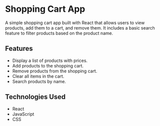 # Shopping Cart App

A simple shopping cart app built with React that allows users to view products, add them to a cart, and remove them. It includes a basic search feature to filter products based on the product name.

## Features

- Display a list of products with prices.
- Add products to the shopping cart.
- Remove products from the shopping cart.
- Clear all items in the cart.
- Search products by name.

## Technologies Used

- React
- JavaScript
- CSS
